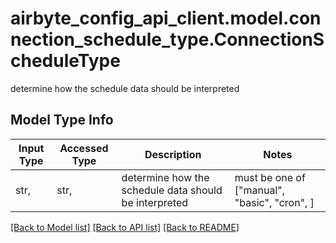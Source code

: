 # airbyte_config_api_client.model.connection_schedule_type.ConnectionScheduleType

determine how the schedule data should be interpreted

## Model Type Info
Input Type | Accessed Type | Description | Notes
------------ | ------------- | ------------- | -------------
str,  | str,  | determine how the schedule data should be interpreted | must be one of ["manual", "basic", "cron", ] 

[[Back to Model list]](../../README.md#documentation-for-models) [[Back to API list]](../../README.md#documentation-for-api-endpoints) [[Back to README]](../../README.md)


